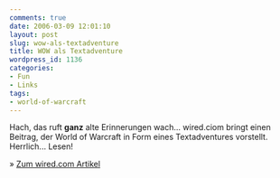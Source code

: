 ```yaml
---
comments: true
date: 2006-03-09 12:01:10
layout: post
slug: wow-als-textadventure
title: WOW als Textadventure
wordpress_id: 1136
categories:
- Fun
- Links
tags:
- world-of-warcraft
---
```


Hach, das ruft **ganz** alte Erinnerungen wach... wired.ciom bringt einen Beitrag, der World of Warcraft in Form eines Textadventures vorstellt. Herrlich... Lesen!

» [Zum wired.com Artikel](http://wired.com/news/columns/0,70348-0.html)

